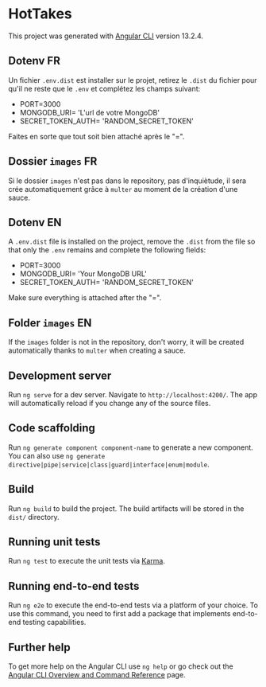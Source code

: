 # HotTakes

This project was generated with [Angular CLI](https://github.com/angular/angular-cli) version 13.2.4.

## Dotenv FR

Un fichier `.env.dist` est installer sur le projet, retirez le `.dist` du fichier pour qu'il ne reste que le `.env` et complétez les champs suivant:

<ul>
    <li>PORT=3000</li>
    <li>MONGODB_URI= 'L'url de votre MongoDB'</li>
    <li>SECRET_TOKEN_AUTH= 'RANDOM_SECRET_TOKEN'</li>
</ul>

Faites en sorte que tout soit bien attaché après le "=".

## Dossier `images` FR

Si le dossier `images` n'est pas dans le repository, pas d'inquiètude, il sera crée automatiquement grâce à `multer` au moment de la création d'une sauce.

## Dotenv EN

A `.env.dist` file is installed on the project, remove the `.dist` from the file so that only the `.env` remains and complete the following fields:

<ul>
    <li>PORT=3000</li>
    <li>MONGODB_URI= 'Your MongoDB URL'</li>
    <li>SECRET_TOKEN_AUTH= 'RANDOM_SECRET_TOKEN'</li>
</ul>

Make sure everything is attached after the "=".

## Folder `images` EN

If the `images` folder is not in the repository, don't worry, it will be created automatically thanks to `multer` when creating a sauce.

## Development server

Run `ng serve` for a dev server. Navigate to `http://localhost:4200/`. The app will automatically reload if you change any of the source files.

## Code scaffolding

Run `ng generate component component-name` to generate a new component. You can also use `ng generate directive|pipe|service|class|guard|interface|enum|module`.

## Build

Run `ng build` to build the project. The build artifacts will be stored in the `dist/` directory.

## Running unit tests

Run `ng test` to execute the unit tests via [Karma](https://karma-runner.github.io).

## Running end-to-end tests

Run `ng e2e` to execute the end-to-end tests via a platform of your choice. To use this command, you need to first add a package that implements end-to-end testing capabilities.

## Further help

To get more help on the Angular CLI use `ng help` or go check out the [Angular CLI Overview and Command Reference](https://angular.io/cli) page.

